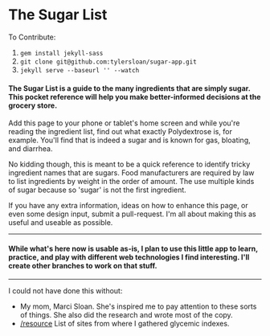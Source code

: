 The Sugar List
==============

To Contribute:
1. ````gem install jekyll-sass````
2. ````git clone git@github.com:tylersloan/sugar-app.git````
3. ````jekyll serve --baseurl '' --watch````

#### The Sugar List is a guide to the many ingredients that are simply sugar. This pocket reference will help you make better-informed decisions at the grocery store.

Add this page to your phone or tablet's home screen and while you're reading the ingredient list, find out what exactly Polydextrose is, for example. You'll find that is indeed a sugar and is known for gas, bloating, and diarrhea.

No kidding though, this is meant to be a quick reference to identify tricky ingredient names that are sugars. Food manufacturers are required by law to list ingredients by weight in the order of amount. The use multiple kinds of sugar because so 'sugar' is not the first ingredient.

If you have any extra information, ideas on how to enhance this page, or even some design input, submit a pull-request. I'm all about making this as useful and useable as possible.

---
#### While what's here now is usable as-is, I plan to use this little app to learn, practice, and play with different web technologies I find interesting. I'll create other branches to work on that stuff.
---

I could not have done this without:

+ My mom, Marci Sloan. She's inspired me to pay attention to these sorts of things. She also did the research and wrote most of the copy.
+ [/resource](http://tylersloan.github.io/sugar-app/resources/ "Resources for The Sugar List") List of sites from where I gathered glycemic indexes.
